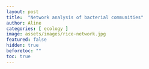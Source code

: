 ```yaml
---
layout: post
title:  "Network analysis of bacterial communities"
author: Aline
categories: [ ecology ]
image: assets/images/rice-network.jpg
featured: false
hidden: true
beforetoc: ""
toc: true
---
```

